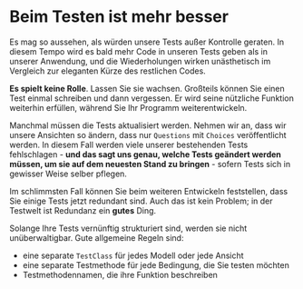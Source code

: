 # Beim Testen ist mehr besser

Es mag so aussehen, als würden unsere Tests außer Kontrolle geraten. In diesem Tempo wird es bald mehr Code in unseren Tests geben als in unserer Anwendung, und die Wiederholungen wirken unästhetisch im Vergleich zur eleganten Kürze des restlichen Codes.

**Es spielt keine Rolle**. Lassen Sie sie wachsen. Großteils können Sie einen Test einmal schreiben und dann vergessen. Er wird seine nützliche Funktion weiterhin erfüllen, während Sie Ihr Programm weiterentwickeln.

Manchmal müssen die Tests aktualisiert werden. Nehmen wir an, dass wir unsere Ansichten so ändern, dass nur `Questions` mit `Choices` veröffentlicht werden. In diesem Fall werden viele unserer bestehenden Tests fehlschlagen - **und das sagt uns genau, welche Tests geändert werden müssen, um sie auf dem neuesten Stand zu bringen** - sofern Tests sich in gewisser Weise selber pflegen.

Im schlimmsten Fall können Sie beim weiteren Entwickeln feststellen, dass Sie einige Tests jetzt redundant sind. Auch das ist kein Problem; in der Testwelt ist Redundanz ein **gutes** Ding.

Solange Ihre Tests vernünftig strukturiert sind, werden sie nicht unüberwaltigbar. Gute allgemeine Regeln sind:

- eine separate `TestClass` für jedes Modell oder jede Ansicht
- eine separate Testmethode für jede Bedingung, die Sie testen möchten
- Testmethodennamen, die ihre Funktion beschreiben
